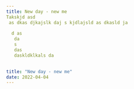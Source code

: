```yaml
---
title: New day - new me
Takskjd asd
 as dkas djkajslk daj s kjdlajsld as dkasld ja
  
  d as
   da
   s 
   das
   daskldklkals da
   

title: "New day - new me"
date: 2022-04-04
---
```

